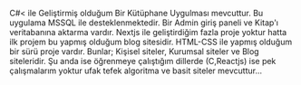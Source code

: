 C#< ile Geliştirmiş olduğum Bir Kütüphane Uygulması mevcuttur. Bu uygulama MSSQL ile desteklenmektedir. Bir Admin giriş paneli ve Kitap'ı veritabanına aktarma vardır. Nextjs ile geliştirdiğim fazla proje yoktur hatta ilk projem bu yapmış olduğum blog sitesidir. HTML-CSS ile yapmış olduğum bir sürü proje vardır. Bunlar; Kişisel siteler, Kurumsal siteler ve Blog siteleridir. Şu anda ise öğrenmeye çalıştığım dillerde (C,Reactjs) ise pek çalışmalarım yoktur ufak tefek algoritma ve basit siteler mevcuttur...
